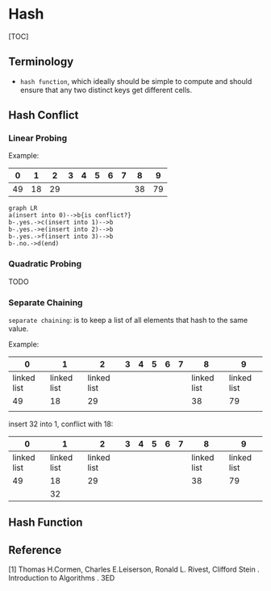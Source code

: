 # Hash

[TOC]



## Terminology

- `hash function`, which ideally should be simple to compute and should ensure that any two distinct keys get different cells.



## Hash Conflict

### Linear Probing

Example:

| 0    | 1    | 2    | 3    | 4    | 5    | 6    | 7    | 8    | 9    |
| ---- | ---- | ---- | ---- | ---- | ---- | ---- | ---- | ---- | ---- |
| 49   | 18   | 29   |      |      |      |      |      | 38   | 79   |

```mermaid
graph LR
a(insert into 0)-->b{is conflict?}
b-.yes.->c(insert into 1)-->b
b-.yes.->e(insert into 2)-->b
b-.yes.->f(insert into 3)-->b
b-.no.->d(end)
```

### Quadratic Probing

TODO

### Separate Chaining

`separate chaining`: is to keep a list of all elements that hash to the same value.

Example:

| 0           | 1           | 2           | 3    | 4    | 5    | 6    | 7    | 8           | 9           |
| ----------- | ----------- | ----------- | ---- | ---- | ---- | ---- | ---- | ----------- | ----------- |
| linked list | linked list | linked list |      |      |      |      |      | linked list | linked list |
| 49          | 18          | 29          |      |      |      |      |      | 38          | 79          |
|             |             |             |      |      |      |      |      |             |             |

insert 32 into 1, conflict with 18:

| 0           | 1           | 2           | 3    | 4    | 5    | 6    | 7    | 8           | 9           |
| ----------- | ----------- | ----------- | ---- | ---- | ---- | ---- | ---- | ----------- | ----------- |
| linked list | linked list | linked list |      |      |      |      |      | linked list | linked list |
| 49          | 18          | 29          |      |      |      |      |      | 38          | 79          |
|             | 32          |             |      |      |      |      |      |             |             |



## Hash Function



## Reference

[1] Thomas H.Cormen, Charles E.Leiserson, Ronald L. Rivest, Clifford Stein . Introduction to Algorithms . 3ED
